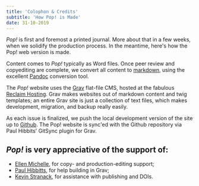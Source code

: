 ```yaml
---
title: 'Colophon & Credits'
subtitle: 'How Pop! is Made'
date: 31-10-2019
---
```


*Pop!* is first and foremost a printed journal. More about that in a few weeks, when we solidify the production process. In the meantime, here's how the Pop! web version is made.

Content comes to *Pop!* typically as Word files. Once peer review and copyediting are complete, we convert all content to [markdown](https://en.wikipedia.org/wiki/Markdown), using the excellent [Pandoc](https://pandoc.org) conversion tool.

The *Pop!* website uses the [Grav](https://getgrav.org) flat-file CMS, hosted at the fabulous [Reclaim Hosting](https://reclaimhosting.com). Grav makes websites out of markdown content and twig templates; an entire Grav site is just a collection of text files, which makes development, migration, and backup really easily.

As each issue is finalized, we push the local development version of the site up to [Github](https://github.com/jmaxsfu/popjournal). The Pop! website is sync'ed with the Github repository via Paul Hibbits' GitSync plugin for Grav.

## *Pop!* is very appreciative of the support of:

- [Ellen Michelle](https://ellenmichelle.com), for copy- and production-editing support;
- [Paul Hibbitts](http://www.hibbittsdesign.org/), for help building in Grav;
- [Kevin Stranack](https://pkp.sfu.ca/about/people), for assistance with publishing and DOIs.


